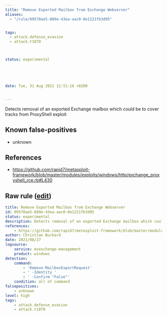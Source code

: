```yaml
---
title: "Remove Exported Mailbox from Exchange Webserver"
aliases:
  - "/rule/09570ae5-889e-43ea-aac0-0e1221fb3d95"


tags:
  - attack.defense_evasion
  - attack.t1070



status: experimental





date: Tue, 31 Aug 2021 12:51:16 +0200


---
```


Detects removal of an exported Exchange mailbox which could be to cover tracks from ProxyShell exploit

<!--more-->


## Known false-positives

* unknown



## References

* https://github.com/rapid7/metasploit-framework/blob/master/modules/exploits/windows/http/exchange_proxyshell_rce.rb#L430


## Raw rule ([edit](https://github.com/SigmaHQ/sigma/edit/master/rules/windows/builtin/msexchange/win_exchange_proxyshell_remove_mailbox_export.yml))
```yaml
title: Remove Exported Mailbox from Exchange Webserver
id: 09570ae5-889e-43ea-aac0-0e1221fb3d95
status: experimental
description: Detects removal of an exported Exchange mailbox which could be to cover tracks from ProxyShell exploit
references:
    - https://github.com/rapid7/metasploit-framework/blob/master/modules/exploits/windows/http/exchange_proxyshell_rce.rb#L430
author: Christian Burkard
date: 2021/08/27
logsource:        
    service: msexchange-management
    product: windows
detection:
    command: 
        - 'Remove-MailboxExportRequest'
        - ' -Identity '
        - ' -Confirm "False"'
    condition: all of command
falsepositives:
    - unknown
level: high
tags:
    - attack.defense_evasion
    - attack.t1070

```
